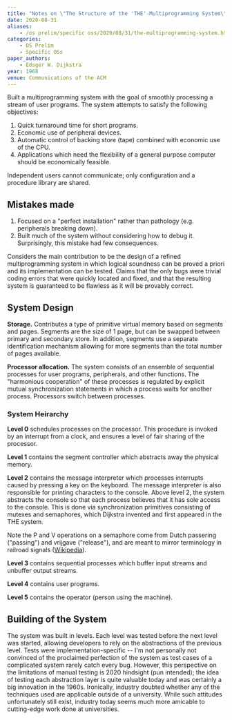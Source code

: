 ```yaml
---
title: "Notes on \"The Structure of the 'THE'-Multiprogramming System\""
date: 2020-08-31
aliases:
    - /os prelim/specific oss/2020/08/31/the-multiprogramming-system.html
categories:
    - OS Prelim
    - Specific OSs
paper_authors:
    - Edsger W. Dijkstra
year: 1968
venue: Communications of the ACM
---
```


Built a multiprogramming system with the goal of smoothly processing a stream of user programs.
The system attempts to satisfy the following objectives:

1. Quick turnaround time for short programs.
2. Economic use of peripheral devices.
3. Automatic control of backing store (tape) combined with economic use of the CPU.
4. Applications which need the flexibility of a general purpose computer should be economically feasible.

Independent users cannot communicate; only configuration and a procedure library are shared.

## Mistakes made

1. Focused on a "perfect installation" rather than pathology (e.g. peripherals breaking down).
2. Built much of the system without considering how to debug it. Surprisingly, this mistake had few consequences.

Considers the main contribution to be the design of a refined multiprogramming system in which logical soundness can be proved a priori and its implementation can be tested.
Claims that the only bugs were trivial coding errors that were quickly located and fixed, and that the resulting system is guaranteed to be flawless as it will be provably correct.

## System Design

**Storage.**
Contributes a type of primitive virtual memory based on segments and pages.
Segments are the size of 1 page, but can be swapped between primary and secondary store.
In addition, segments use a separate identification mechanism allowing for more segments than the total number of pages available.

**Processor allocation.**
The system consists of an ensemble of sequential processes for user programs, peripherals, and other functions.
The "harmonious cooperation" of these processes is regulated by explicit mutual synchronization statements in which a process waits for another process.
Processors switch between processes.

### System Heirarchy
**Level 0** schedules processes on the processor.
This procedure is invoked by an interrupt from a clock, and ensures a level of fair sharing of the processor.

**Level 1** contains the segment controller which abstracts away the physical memory.

**Level 2** contains the message interpreter which processes interrupts caused by pressing a key on the keyboard.
The message interpreter is also responsible for printing characters to the console.
Above level 2, the system abstracts the console so that each process believes that it has sole access to the console.
This is done via synchronization primitives consisting of mutexes and semaphores, which Dijkstra invented and first appeared in the THE system.

Note the P and V operations on a semaphore come from Dutch passering ("passing") and vrijgave ("release"), and are meant to mirror terminology in railroad signals ([Wikipedia](https://en.wikipedia.org/wiki/Semaphore_%28programming%29#Operation_names)).

**Level 3** contains sequential processes which buffer input streams and unbuffer output streams.

**Level 4** contains user programs.

**Level 5** contains the operator (person using the machine).

## Building of the System

The system was built in levels.
Each level was tested before the next level was started, allowing developers to rely on the abstractions of the previous level.
Tests were implementation-specific -- I'm not personally not convinced of the proclaimed perfection of the system as test cases of a complicated system rarely catch every bug.
However, this perspective on the limitations of manual testing is 2020 hindsight (pun intended); the idea of testing each abstraction layer is quite valuable today and was certainly a big innovation in the 1960s.
Ironically, industry doubted whether any of the techniques used are applicable outside of a university.
While such attitudes unfortunately still exist, industry today seems much more amicable to cutting-edge work done at universities.